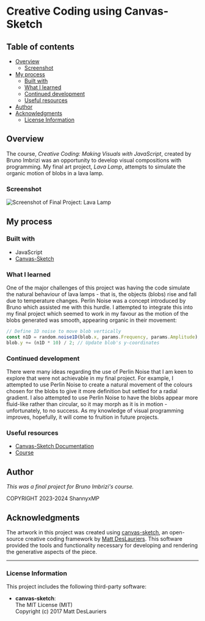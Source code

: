 # Creative Coding using Canvas-Sketch

## Table of contents

- [Overview](#overview)
  - [Screenshot](#screenshot)
- [My process](#my-process)
  - [Built with](#built-with)
  - [What I learned](#what-i-learned)
  - [Continued development](#continued-development)
  - [Useful resources](#useful-resources)
- [Author](#author)
- [Acknowledgments](#acknowledgments)
  - [License Information](#license-information)

## Overview

The course, _Creative Coding: Making Visuals with JavaScript_, created by Bruno Imbrizi was an opportunity to develop visual compositions with programming. My final art project, _Lava Lamp_, attempts to simulate the organic motion of blobs in a lava lamp.

### Screenshot

![Screenshot of Final Project: Lava Lamp](./sketches/output/07/Lava%20Lamp.gif)

## My process

### Built with

- JavaScript
- [Canvas-Sketch](https://github.com/mattdesl/canvas-sketch/blob/master/docs/README.md)

### What I learned

One of the major challenges of this project was having the code simulate the natural behaviour of lava lamps - that is, the objects (blobs) rise and fall due to temperature changes. Perlin Noise was a concept introduced by Bruno which assisted me with this hurdle. I attempted to integrate this into my final project which seemed to work in my favour as the motion of the blobs generated was smooth, appearing organic in their movement:

```js
// Define 1D noise to move blob vertically
const n1D = random.noise1D(blob.x, params.Frequency, params.Amplitude);
blob.y += (n1D * 10) / 2; // Update blob's y-coordinates
```

### Continued development

There were many ideas regarding the use of Perlin Noise that I am keen to explore that were not achievable in my final project. For example, I attempted to use Perlin Noise to create a natural movement of the colours chosen for the blobs to give it more definition but settled for a radial gradient. I also attempted to use Perlin Noise to have the blobs appear more fluid-like rather than circular, so it may morph as it is in motion - unfortunately, to no success. As my knowledge of visual programming improves, hopefully, it will come to fruition in future projects.

### Useful resources

- [Canvas-Sketch Documentation](https://github.com/mattdesl/canvas-sketch/blob/master/docs/README.md)
- [Course](https://www.domestika.org/en/courses/2729-creative-coding-making-visuals-with-javascript)

## Author

_This was a final project for Bruno Imbrizi's course._

COPYRIGHT 2023-2024 ShannyxMP

## Acknowledgments

The artwork in this project was created using [canvas-sketch](https://github.com/mattdesl/canvas-sketch), an open-source creative coding framework by [Matt DesLauriers](https://mattdesl.com/). This software provided the tools and functionality necessary for developing and rendering the generative aspects of the piece.

---

### License Information

This project includes the following third-party software:

- **canvas-sketch**:  
  The MIT License (MIT)  
  Copyright (c) 2017 Matt DesLauriers
